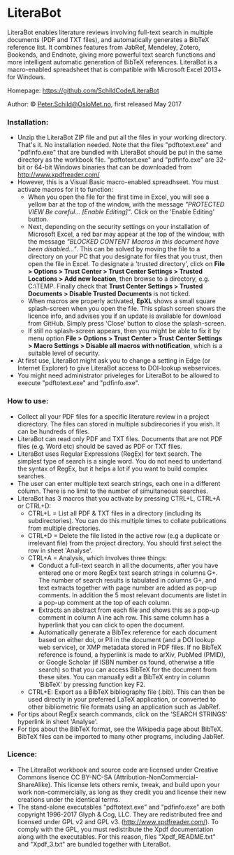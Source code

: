 # LiteraBot
LiteraBot enables literature reviews involving full-text search in multiple documents (PDF and TXT files), and automatically generates a BibTeX reference list. It combines features from JabRef, Mendeley, Zotero, Bookends, and Endnote, giving more powerful text search functions and more intelligent automatic generation of BibTeX references.
LiteraBot is a macro-enabled spreadsheet that is compatible with Microsoft Excel 2013+ for Windows.

Homepage: https://github.com/SchildCode/LiteraBot

Author: © Peter.Schild@OsloMet.no, first released May 2017

### Installation:
- Unzip the LiteraBot ZIP file and put all the files in your working directory. That's it. No installation needed.
Note that the files "pdftotext.exe" and "pdfinfo.exe" that are bundled with LiteraBot should be put in the same directory as the workbook file.
"pdftotext.exe" and "pdfinfo.exe" are 32-bit or 64-bit Windows binaries that can be downloaded from http://www.xpdfreader.com/
- However, this is a Visual Basic macro-enabled spreadhseet. You must activate macros for it to function: 
  - When you open the file for the first time in Excel, you will see a yellow bar at the top of the window, with the message *"PROTECTED VIEW Be careful... [Enable Editing]"*. Click on the 'Enable Editing' button. 
  - Next, depending on the security settings on your installation of Microsoft Excel, a red bar may appear at the top of the window, with the message *"BLOCKED CONTENT Macros in this document have been disabled..."*. This can be solved by moving the file to a directory on your PC that you designate for files that you trust, then open the file in Excel. To designate a 'trusted directory', click on **File > Options > Trust Center > Trust Center Settings > Trusted Locations > Add new location**, then browse to a directory, e.g. C:\TEMP\. Finally check that **Trust Center Settings > Trusted Documents > Disable Trusted Documents**  is not ticked.
  - When macros are properly activated, **EpXL** shows a small square splash-screen when you open the file. This splash screen shows the licence info, and advises you if an update is available for download from GitHub. Simply press 'Close' button to close the splash-screen. 
  - If still no splash-screen appears, then you might be able to fix it by menu option **File > Options > Trust Center > Trust Center Settings > Macro Settings > Disable all macros with notification**, which is a suitable level of security.
- At first use, LiteraBot might ask you to change a setting in Edge (or Internet Explorer) to give LiteraBot access to DOI-lookup webservices.
- You might need administrator priveleges for LiteraBot to be allowed to execute "pdftotext.exe" and "pdfinfo.exe".

### How to use:
- Collect all your PDF files for a specific literature review in a project dicrectory. The files can stored in multiple subdirecories if you wish. It can be hundreds of files.
- LiteraBot can read only PDF and TXT files. Documents that are not PDF files (e.g. Word etc) should be saved as PDF or TXT files.
- LiteraBot uses Regular Expressions (RegEx) for text search. The simplest type of search is a single word. You do not need to undertand the syntax of RegEx, but it helps a lot if you want to build complex searches.
- The user can enter multiple text search strings, each one in a different column. There is no limit to the number of simultaneous searches.
- LiteraBot has 3 macros that you activate by pressing CTRL+L, CTRL+A or CTRL+D:
  - CTRL+L = List all PDF & TXT files in a directory (including its subdirectories). You can do this multiple times to collate publications from multiple directories.
  - CTRL+D = Delete the file listed in the active row (e.g a duplicate or irrelevant file) from the project directory. You should first select the row in sheet 'Analyse'.
  - CTRL+A = Analysis, which involves three things: 
    - Conduct a full-text search in all the documents, after you have entered one or more RegEx text search strings in columns G+. The number of search results is tabulated in columns G+, and text extracts together with page number are added as pop-up comments. In addition the 5 most relevant documents are listet in a pop-up comment at the top of each column.
    - Extracts an abstract from each file and shows this as a pop-up comment in column A ine ach row. This same column has a hyperlink that you can click to open the document.
    - Automatically generate a BibTex reference for each document based on either doi, or PII in the document (and a DOI lookup web service), or XMP metadata stored in PDF files. If no BibTeX reference is found, a hyperlink is made to arXiv, PubMed (PMID), or Google Scholar (if ISBN number os found, otherwise a title search) so that you can access BibTeX for the document from these sites. You can manually edit a BibTeX entry in column 'BibTeX' by pressing function key F2.
  - CTRL+E: Export as a BibTeX bibliography file (.bib). This can then be used directly in your preferred LaTeX application, or converted to other bibliometric file formats using an application such as JabRef.
- For tips about RegEx search commands, click on the 'SEARCH STRINGS' hyperlink in sheet 'Analyse'.
- For tips about the BibTeX format, see the Wikipedia page about BibTeX. BibTeX files can be imported to many other programs, including JabRef.

### Licence:
- The LiteraBot workbook and source code are licensed under Creative Commons lisence CC BY-NC-SA (Attribution-NonCommercial-ShareAlike). This license lets others remix, tweak, and build upon your work non-commercially, as long as they credit you and license their new creations under the identical terms.
- The stand-alone executables "pdftotext.exe" and "pdfinfo.exe" are both copyright 1996-2017 Glyph & Cog, LLC. They are redistributed free and licensed under GPL v2 and GPL v3. (http://www.xpdfreader.com/). To comply with the GPL, you must redistribute the Xpdf documentation along with the executables. For this reason, files "Xpdf_README.txt" and "Xpdf_3.txt" are bundled together with LiteraBot.
